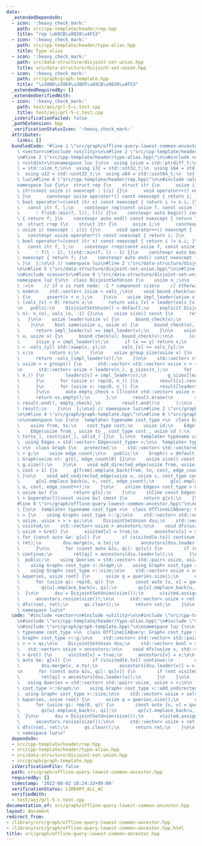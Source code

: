 ```yaml
---
data:
  _extendedDependsOn:
  - icon: ':heavy_check_mark:'
    path: src/cpp-template/header/rep.hpp
    title: "rep \u69CB\u9020\u4F53"
  - icon: ':heavy_check_mark:'
    path: src/cpp-template/header/type-alias.hpp
    title: Type alias
  - icon: ':heavy_check_mark:'
    path: src/data-structure/disjoint-set-union.hpp
    title: src/data-structure/disjoint-set-union.hpp
  - icon: ':heavy_check_mark:'
    path: src/graph/graph-template.hpp
    title: "\u30B0\u30E9\u30D5\u69CB\u9020\u4F53"
  _extendedRequiredBy: []
  _extendedVerifiedWith:
  - icon: ':heavy_check_mark:'
    path: test/aoj/grl-5-c.test.cpp
    title: test/aoj/grl-5-c.test.cpp
  _isVerificationFailed: false
  _pathExtension: hpp
  _verificationStatusIcon: ':heavy_check_mark:'
  attributes:
    links: []
  bundledCode: "#line 1 \"src/graph/offline-query-lowest-common-ancestor.hpp\"\n#include\
    \ <vector>\n#include <utility>\n\n#line 2 \"src/cpp-template/header/rep.hpp\"\n\
    \n#line 2 \"src/cpp-template/header/type-alias.hpp\"\n\n#include <cstddef>\n#include\
    \ <cstdint>\n\nnamespace luz {\n\n  using isize = std::ptrdiff_t;\n  using usize\
    \ = std::size_t;\n\n  using i32 = std::int32_t;\n  using i64 = std::int64_t;\n\
    \  using u32 = std::uint32_t;\n  using u64 = std::uint64_t;\n  \n} // namespace\
    \ luz\n#line 4 \"src/cpp-template/header/rep.hpp\"\n\n#include <algorithm>\n\n\
    namespace luz {\n\n  struct rep {\n    struct itr {\n      usize i;\n      constexpr\
    \ itr(const usize i) noexcept : i(i) {}\n      void operator++() noexcept { ++i;\
    \ }\n      constexpr usize operator*() const noexcept { return i; }\n      constexpr\
    \ bool operator!=(const itr x) const noexcept { return i != x.i; }\n    };\n \
    \   const itr f, l;\n    constexpr rep(const usize f, const usize l) noexcept\n\
    \      : f(std::min(f, l)), l(l) {}\n    constexpr auto begin() const noexcept\
    \ { return f; }\n    constexpr auto end() const noexcept { return l; }\n  };\n\
    \n  struct rrep {\n    struct itr {\n      usize i;\n      constexpr itr(const\
    \ usize i) noexcept : i(i) {}\n      void operator++() noexcept { --i; }\n   \
    \   constexpr usize operator*() const noexcept { return i; }\n      constexpr\
    \ bool operator!=(const itr x) const noexcept { return i != x.i; }\n    };\n \
    \   const itr f, l;\n    constexpr rrep(const usize f, const usize l) noexcept\n\
    \      : f(l - 1), l(std::min(f, l) - 1) {}\n    constexpr auto begin() const\
    \ noexcept { return f; }\n    constexpr auto end() const noexcept { return l;\
    \ }\n  };\n\n} // namespace luz\n#line 2 \"src/data-structure/disjoint-set-union.hpp\"\
    \n\n#line 5 \"src/data-structure/disjoint-set-union.hpp\"\n\n#line 7 \"src/data-structure/disjoint-set-union.hpp\"\
    \n#include <cassert>\n#line 9 \"src/data-structure/disjoint-set-union.hpp\"\n\n\
    namespace luz {\n\n  class DisjointSetUnion {\n    usize n_;\n\n    // vals_[v]\
    \ :=\n    // if v is root node: -1 * component size\n    // otherwise: parent\
    \ node\n    std::vector< isize > vals_;\n\n    void bound_check(usize v) const\
    \ {\n      assert(v < n_);\n    }\n\n    usize impl_leader(usize v) {\n      if\
    \ (vals_[v] < 0) return v;\n      return vals_[v] = leader(vals_[v]);\n    }\n\
    \n   public:\n    DisjointSetUnion() = default;\n    explicit DisjointSetUnion(usize\
    \ n): n_(n), vals_(n, -1) {}\n\n    usize size() const {\n      return n_;\n \
    \   }\n\n    usize leader(usize v) {\n      bound_check(v);\n      return impl_leader(v);\n\
    \    }\n\n    bool same(usize u, usize v) {\n      bound_check(u), bound_check(v);\n\
    \      return impl_leader(u) == impl_leader(v);\n    }\n\n    usize merge(usize\
    \ u, usize v) {\n      bound_check(u); bound_check(v);\n\n      isize x = impl_leader(u);\n\
    \      isize y = impl_leader(v);\n      if (x == y) return x;\n      if (-vals_[x]\
    \ < -vals_[y]) std::swap(x, y);\n      vals_[x] += vals_[y];\n      vals_[y] =\
    \ x;\n      return x;\n    }\n\n    usize group_size(usize v) {\n      bound_check(v);\n\
    \      return -vals_[impl_leader(v)];\n    }\n\n    std::vector< std::vector<\
    \ usize > > groups() {\n      std::vector< std::vector< usize > > result(n_);\n\
    \n      std::vector< usize > leaders(n_), g_sizes(n_);\n      for (usize v: rep(0,\
    \ n_)) {\n        leaders[v] = impl_leader(v);\n        g_sizes[leaders[v]]++;\n\
    \      }\n      for (usize v: rep(0, n_)) {\n        result[v].reserve(g_sizes[v]);\n\
    \      }\n      for (usize v: rep(0, n_)) {\n        result[leaders[v]].emplace_back(v);\n\
    \      }\n\n      auto empty_check = [](const std::vector< usize > &vs) {\n  \
    \      return vs.empty();\n      };\n      result.erase(\n        std::remove_if(result.begin(),\
    \ result.end(), empty_check),\n        result.end()\n      );\n\n      return\
    \ result;\n    }\n\n  };\n\n} // namespace luz\n#line 2 \"src/graph/graph-template.hpp\"\
    \n\n#line 4 \"src/graph/graph-template.hpp\"\n\n#line 6 \"src/graph/graph-template.hpp\"\
    \n\nnamespace luz {\n\n  template< typename cost_type >\n  class Edge {\n   public:\n\
    \    usize from, to;\n    cost_type cost;\n    usize id;\n    Edge() = default;\n\
    \    Edge(usize from_, usize to_, cost_type cost_, usize id_):\n      from(from_),\
    \ to(to_), cost(cost_), id(id_) {}\n  };\n\n  template< typename cost_type >\n\
    \  using Edges = std::vector< Edge<cost_type> >;\n\n  template< typename cost_type\
    \ >\n  class Graph {\n   protected:\n    std::vector< std::vector<Edge<cost_type>>\
    \ > g;\n    usize edge_count;\n\n   public:\n    Graph() = default;\n    explicit\
    \ Graph(usize n): g(n), edge_count(0) {}\n\n    usize size() const {\n      return\
    \ g.size();\n    }\n\n    void add_directed_edge(usize from, usize to, cost_type\
    \ cost = 1) {\n      g[from].emplace_back(from, to, cost, edge_count++);\n   \
    \ }\n\n    void add_undirected_edge(usize u, usize v, cost_type cost = 1) {\n\
    \      g[u].emplace_back(u, v, cost, edge_count);\n      g[v].emplace_back(v,\
    \ u, cost, edge_count++);\n    }\n\n    inline Edges< cost_type > &operator[](const\
    \ usize &v) {\n      return g[v];\n    }\n\n    inline const Edges< cost_type\
    \ > &operator[](const usize &v) const {\n      return g[v];\n    }\n  };\n\n}\n\
    #line 8 \"src/graph/offline-query-lowest-common-ancestor.hpp\"\n\nnamespace luz\
    \ {\n\n  template< typename cost_type >\n  class OfflineLCAQuery: Graph< cost_type\
    \ > {\n    using Graph< cost_type >::g;\n\n    std::vector< std::vector< std::pair<\
    \ usize, usize > > > qs;\n\n    DisjointSetUnion dsu;\n    std::vector< bool >\
    \ visited;\n    std::vector< usize > ancestors;\n\n    void dfs(usize v, std::vector<\
    \ usize > &ret) {\n      visited[v] = true;\n      ancestors[v] = v;\n\n     \
    \ for (const auto &e: g[v]) {\n        if (visited[e.to]) continue;\n        dfs(e.to,\
    \ ret);\n        dsu.merge(v, e.to);\n        ancestors[dsu.leader(v)] = v;\n\
    \      }\n\n      for (const auto &[u, qi]: qs[v]) {\n        if (not visited[u])\
    \ continue;\n        ret[qi] = ancestors[dsu.leader(u)];\n      }\n    }\n\n \
    \  public:\n    using Queries = std::vector< std::pair< usize, usize > >;\n\n\
    \    using Graph< cost_type >::Graph;\n    using Graph< cost_type >::add_undirected_edge;\n\
    \    using Graph< cost_type >::size;\n\n    std::vector< usize > solve(const Queries\
    \ &queries, usize root) {\n      usize q = queries.size();\n      qs.resize(size());\n\
    \      for (usize qi: rep(0, q)) {\n        const auto [u, v] = queries[qi];\n\
    \        qs[u].emplace_back(v, qi);\n        qs[v].emplace_back(u, qi);\n    \
    \  }\n\n      dsu = DisjointSetUnion(size());\n      visited.assign(size(), false);\n\
    \      ancestors.resize(size());\n\n      std::vector< usize > ret(q);\n     \
    \ dfs(root, ret);\n      qs.clear();\n      return ret;\n    }\n\n  };\n\n} //\
    \ namespace luz\n"
  code: "#include <vector>\n#include <utility>\n\n#include \"src/cpp-template/header/rep.hpp\"\
    \n#include \"src/cpp-template/header/type-alias.hpp\"\n#include \"src/data-structure/disjoint-set-union.hpp\"\
    \n#include \"src/graph/graph-template.hpp\"\n\nnamespace luz {\n\n  template<\
    \ typename cost_type >\n  class OfflineLCAQuery: Graph< cost_type > {\n    using\
    \ Graph< cost_type >::g;\n\n    std::vector< std::vector< std::pair< usize, usize\
    \ > > > qs;\n\n    DisjointSetUnion dsu;\n    std::vector< bool > visited;\n \
    \   std::vector< usize > ancestors;\n\n    void dfs(usize v, std::vector< usize\
    \ > &ret) {\n      visited[v] = true;\n      ancestors[v] = v;\n\n      for (const\
    \ auto &e: g[v]) {\n        if (visited[e.to]) continue;\n        dfs(e.to, ret);\n\
    \        dsu.merge(v, e.to);\n        ancestors[dsu.leader(v)] = v;\n      }\n\
    \n      for (const auto &[u, qi]: qs[v]) {\n        if (not visited[u]) continue;\n\
    \        ret[qi] = ancestors[dsu.leader(u)];\n      }\n    }\n\n   public:\n \
    \   using Queries = std::vector< std::pair< usize, usize > >;\n\n    using Graph<\
    \ cost_type >::Graph;\n    using Graph< cost_type >::add_undirected_edge;\n  \
    \  using Graph< cost_type >::size;\n\n    std::vector< usize > solve(const Queries\
    \ &queries, usize root) {\n      usize q = queries.size();\n      qs.resize(size());\n\
    \      for (usize qi: rep(0, q)) {\n        const auto [u, v] = queries[qi];\n\
    \        qs[u].emplace_back(v, qi);\n        qs[v].emplace_back(u, qi);\n    \
    \  }\n\n      dsu = DisjointSetUnion(size());\n      visited.assign(size(), false);\n\
    \      ancestors.resize(size());\n\n      std::vector< usize > ret(q);\n     \
    \ dfs(root, ret);\n      qs.clear();\n      return ret;\n    }\n\n  };\n\n} //\
    \ namespace luz\n"
  dependsOn:
  - src/cpp-template/header/rep.hpp
  - src/cpp-template/header/type-alias.hpp
  - src/data-structure/disjoint-set-union.hpp
  - src/graph/graph-template.hpp
  isVerificationFile: false
  path: src/graph/offline-query-lowest-common-ancestor.hpp
  requiredBy: []
  timestamp: '2022-08-02 18:24:33+09:00'
  verificationStatus: LIBRARY_ALL_AC
  verifiedWith:
  - test/aoj/grl-5-c.test.cpp
documentation_of: src/graph/offline-query-lowest-common-ancestor.hpp
layout: document
redirect_from:
- /library/src/graph/offline-query-lowest-common-ancestor.hpp
- /library/src/graph/offline-query-lowest-common-ancestor.hpp.html
title: src/graph/offline-query-lowest-common-ancestor.hpp
---
```

